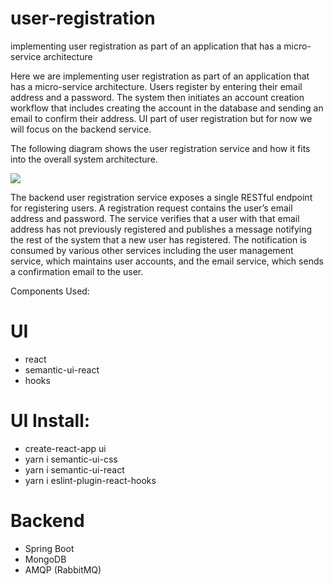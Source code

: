 # user-registration
implementing user registration as part of an application that has a micro-service architecture


Here we are implementing user registration as part of an application that has a micro-service architecture. Users register by 
entering their email address and a password. The system then initiates an account creation workflow that includes creating the account in the database and sending an email to confirm their address. UI part of user registration but for now we will focus on the backend service. 

The following diagram shows the user registration service and how it fits into the overall system architecture.

![](https://github.com/tushargoel86/user-registration/blob/master/images/diagram.png)


The backend user registration service exposes a single RESTful endpoint for registering users. A registration request contains the user’s email address and password. The service verifies that a user with that email address has not previously registered and publishes a message notifying the rest of the system that a new user has registered. The notification is consumed by various other services including the user management service, which maintains user accounts, and the email service, which sends a confirmation email to the user.

Components Used:

# UI
* react
* semantic-ui-react
* hooks

# UI Install:
* create-react-app ui
* yarn i semantic-ui-css
* yarn i semantic-ui-react
* yarn i eslint-plugin-react-hooks

# Backend
* Spring Boot
* MongoDB
* AMQP (RabbitMQ)



